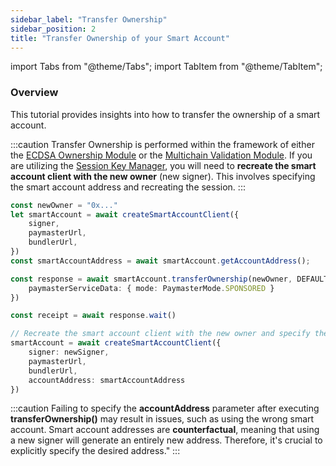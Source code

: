 ```yaml
---
sidebar_label: "Transfer Ownership"
sidebar_position: 2
title: "Transfer Ownership of your Smart Account"
---
```


import Tabs from "@theme/Tabs";
import TabItem from "@theme/TabItem";

### Overview

This tutorial provides insights into how to transfer the ownership of a smart account.

:::caution
Transfer Ownership is performed within the framework of either the [ECDSA Ownership Module](https://docs.biconomy.io/Modules/ecdsa) or the [Multichain Validation Module](https://docs.biconomy.io/Modules/multichain). If you are utilizing the [Session Key Manager](https://docs.biconomy.io/Modules/sessionvalidationmodule), you will need to **recreate the smart account client with the new owner** (new signer). This involves specifying the smart account address and recreating the session. 
:::


```typescript
const newOwner = "0x..."
let smartAccount = await createSmartAccountClient({
    signer,
    paymasterUrl,
    bundlerUrl,
})
const smartAccountAddress = await smartAccount.getAccountAddress();

const response = await smartAccount.transferOwnership(newOwner, DEFAULT_ECDSA_OWNERSHIP_MODULE, {
    paymasterServiceData: { mode: PaymasterMode.SPONSORED }
})

const receipt = await response.wait()

// Recreate the smart account client with the new owner and specify the address of the smart account
smartAccount = await createSmartAccountClient({
    signer: newSigner,
    paymasterUrl,
    bundlerUrl,
    accountAddress: smartAccountAddress
})
```

:::caution
Failing to specify the **accountAddress** parameter after executing **transferOwnership()** may result in issues, such as using the wrong smart account. Smart account addresses are **counterfactual**, meaning that using a new signer will generate an entirely new address. Therefore, it's crucial to explicitly specify the desired address."
:::